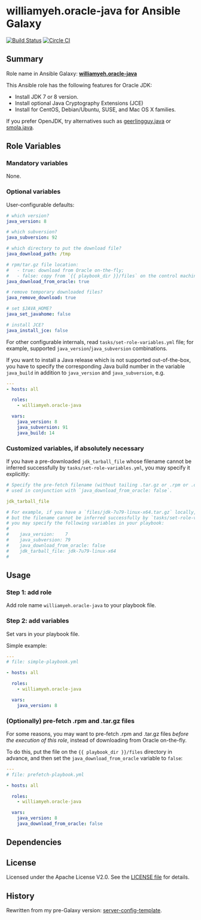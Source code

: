 
williamyeh.oracle-java for Ansible Galaxy
============

[![Build Status](https://travis-ci.org/William-Yeh/ansible-oracle-java.svg?branch=master)](https://travis-ci.org/William-Yeh/ansible-oracle-java) [![Circle CI](https://circleci.com/gh/William-Yeh/ansible-oracle-java.svg?style=shield)](https://circleci.com/gh/William-Yeh/ansible-oracle-java)

## Summary

Role name in Ansible Galaxy: **[williamyeh.oracle-java](https://galaxy.ansible.com/williamyeh/oracle-java/)**

This Ansible role has the following features for Oracle JDK:

 - Install JDK 7 or 8 version.
 - Install optional Java Cryptography Extensions (JCE)
 - Install for CentOS, Debian/Ubuntu, SUSE, and Mac OS X families.

If you prefer OpenJDK, try alternatives such as [geerlingguy.java](https://galaxy.ansible.com/geerlingguy/java/) or [smola.java](https://galaxy.ansible.com/smola/java/).


## Role Variables

### Mandatory variables

None.

### Optional variables


User-configurable defaults:

```yaml
# which version?
java_version: 8

# which subversion?
java_subversion: 92

# which directory to put the download file?
java_download_path: /tmp

# rpm/tar.gz file location:
#   - true: download from Oracle on-the-fly;
#   - false: copy from `{{ playbook_dir }}/files` on the control machine.
java_download_from_oracle: true

# remove temporary downloaded files?
java_remove_download: true

# set $JAVA_HOME?
java_set_javahome: false

# install JCE?
java_install_jce: false
```

For other configurable internals, read `tasks/set-role-variables.yml` file; for example, supported `java_version`/`java_subversion` combinations.

If you want to install a Java release which is not supported out-of-the-box, you have to specify the corresponding Java build number in the variable `java_build` in addition to `java_version` and `java_subversion`, e.g.
```yaml
---
- hosts: all

  roles:
    - williamyeh.oracle-java

  vars:
    java_version: 8
    java_subversion: 91
    java_build: 14
```


### Customized variables, if absolutely necessary

If you have a pre-downloaded `jdk_tarball_file` whose filename cannot be inferred successfully by `tasks/set-role-variables.yml`, you may specify it explicitly: 

```yaml
# Specify the pre-fetch filename (without tailing .tar.gz or .rpm or .dmg);
# used in conjunction with `java_download_from_oracle: false`.

jdk_tarball_file

# For example, if you have a `files/jdk-7u79-linux-x64.tar.gz` locally,
# but the filename cannot be inferred successfully by `tasks/set-role-variables.yml`,
# you may specify the following variables in your playbook:
#
#    java_version:    7
#    java_subversion: 79
#    java_download_from_oracle: false
#    jdk_tarball_file: jdk-7u79-linux-x64
#
```


## Usage


### Step 1: add role

Add role name `williamyeh.oracle-java` to your playbook file.


### Step 2: add variables

Set vars in your playbook file.

Simple example:

```yaml
---
# file: simple-playbook.yml

- hosts: all

  roles:
    - williamyeh.oracle-java

  vars:
    java_version: 8
```


### (Optionally) pre-fetch .rpm and .tar.gz files

For some reasons, you may want to pre-fetch .rpm and .tar.gz files *before the execution of this role*, instead of downloading from Oracle on-the-fly.

To do this, put the file on the `{{ playbook_dir }}/files` directory in advance, and then set the `java_download_from_oracle` variable to `false`:

```yaml
---
# file: prefetch-playbook.yml

- hosts: all

  roles:
    - williamyeh.oracle-java

  vars:
    java_version: 8
    java_download_from_oracle: false
```






## Dependencies


## License

Licensed under the Apache License V2.0. See the [LICENSE file](LICENSE) for details.


## History

Rewritten from my pre-Galaxy version: [server-config-template](https://github.com/William-Yeh/server-config-template).
